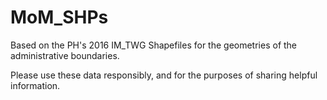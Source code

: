 # MoM_SHPs


Based on the PH's 2016 IM_TWG Shapefiles for the geometries of the administrative boundaries.

Please use these data responsibly, and for the purposes of sharing helpful information.
